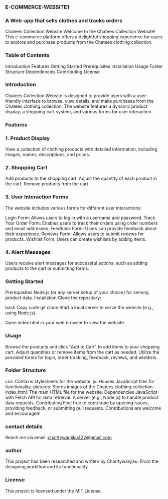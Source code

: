 ### E-COMMERCE-WEBSITE1
### A Web-app that sells clothes and tracks orders
Chatees Collection Website
Welcome to the Chatees Collection Website! This e-commerce platform offers a delightful shopping experience for users to explore and purchase products from the Chatees clothing collection.

### Table of Contents
Introduction
Features
Getting Started
Prerequisites
Installation
Usage
Folder Structure
Dependencies
Contributing
License
### Introduction
Chatees Collection Website is designed to provide users with a user-friendly interface to browse, view details, and make purchases from the Chatees clothing collection. The website features a dynamic product display, a shopping cart system, and various forms for user interaction.

### Features
### 1. Product Display
View a collection of clothing products with detailed information, including images, names, descriptions, and prices.
### 2. Shopping Cart
Add products to the shopping cart.
Adjust the quantity of each product in the cart.
Remove products from the cart.
### 3. User Interaction Forms
The website includes various forms for different user interactions:

Login Form: Allows users to log in with a username and password.
Track Your Order Form: Enables users to track their orders using order numbers and email addresses.
Feedback Form: Users can provide feedback about their experience.
Reviews Form: Allows users to submit reviews for products.
Wishlist Form: Users can create wishlists by adding items.
### 4. Alert Messages
Users receive alert messages for successful actions, such as adding products to the cart or submitting forms.
### Getting Started
Prerequisites
Node.js (or any server setup of your choice) for serving product data.
Installation
Clone the repository:

bash
Copy code
git clone <repository-url>
Start a local server to serve the website (e.g., using Node.js).

Open index.html in your web browser to view the website.

### Usage
Browse the products and click "Add to Cart" to add items to your shopping cart.
Adjust quantities or remove items from the cart as needed.
Utilize the provided forms for login, order tracking, feedback, reviews, and wishlists.
### Folder Structure
css: Contains stylesheets for the website.
js: Houses JavaScript files for functionality.
pictures: Stores images of the Chatees clothing collection.
index.html: The main HTML file for the website.
Dependencies
JavaScript with Fetch API for data retrieval.
A server (e.g., Node.js) to handle product data requests.
Contributing
Feel free to contribute by opening issues, providing feedback, or submitting pull requests. Contributions are welcome and encouraged!
### contact details
Reach me via email :charitywanjiku422@gmail.com
### author
This project has been researched and written by Charitywanjiku.
From the designing,workflow and its functionality.
### License
This project is licensed under the MIT License.


